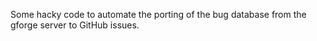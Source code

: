Some hacky code to automate the porting of the bug database from
the gforge server to GitHub issues.

